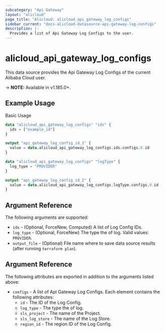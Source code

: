```yaml
---
subcategory: "Api Gateway"
layout: "alicloud"
page_title: "Alicloud: alicloud_api_gateway_log_configs"
sidebar_current: "docs-alicloud-datasource-api-gateway-log-configs"
description: |-
  Provides a list of Api Gateway Log Configs to the user.
---
```


# alicloud\_api\_gateway\_log\_configs

This data source provides the Api Gateway Log Configs of the current Alibaba Cloud user.

-> **NOTE:** Available in v1.185.0+.

## Example Usage

Basic Usage

```terraform
data "alicloud_api_gateway_log_configs" "ids" {
  ids = ["example_id"]
}

output "api_gateway_log_config_id_1" {
  value = data.alicloud_api_gateway_log_configs.ids.configs.0.id
}

data "alicloud_api_gateway_log_configs" "logType" {
  log_type = "PROVIDER"
}

output "api_gateway_log_config_id_2" {
  value = data.alicloud_api_gateway_log_configs.logType.configs.0.id
}
```

## Argument Reference

The following arguments are supported:

* `ids` - (Optional, ForceNew, Computed)  A list of Log Config IDs.
* `log_type` - (Optional, ForceNew) The type the of log. Valid values: `PROVIDER`.
* `output_file` - (Optional) File name where to save data source results (after running `terraform plan`).

## Argument Reference

The following attributes are exported in addition to the arguments listed above:

* `configs` - A list of Api Gateway Log Configs. Each element contains the following attributes:
	* `id` - The ID of the Log Config.
	* `log_type` - The type the of log.
	* `sls_project` - The name of the Project.
	* `sls_log_store` - The name of the Log Store.
	* `region_id` - The region ID of the Log Config.